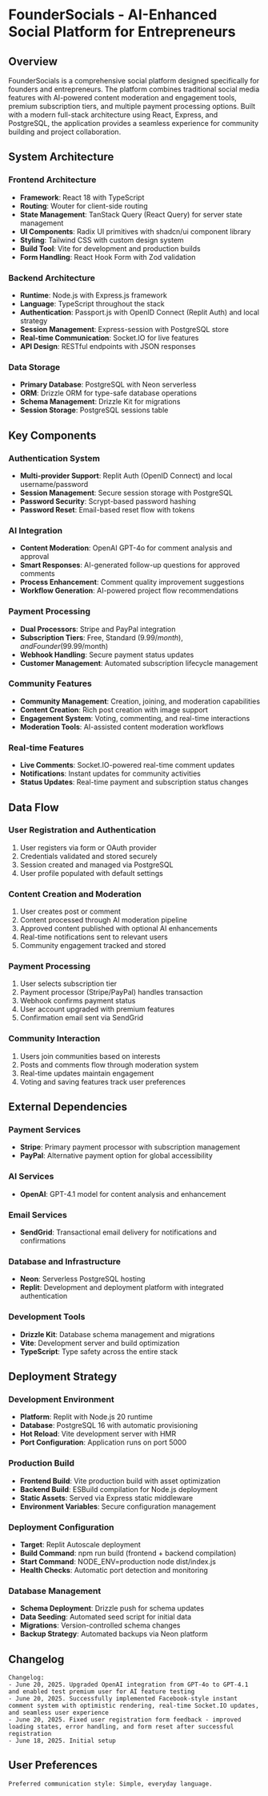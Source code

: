 # FounderSocials - AI-Enhanced Social Platform for Entrepreneurs

## Overview

FounderSocials is a comprehensive social platform designed specifically for founders and entrepreneurs. The platform combines traditional social media features with AI-powered content moderation and engagement tools, premium subscription tiers, and multiple payment processing options. Built with a modern full-stack architecture using React, Express, and PostgreSQL, the application provides a seamless experience for community building and project collaboration.

## System Architecture

### Frontend Architecture
- **Framework**: React 18 with TypeScript
- **Routing**: Wouter for client-side routing
- **State Management**: TanStack Query (React Query) for server state management
- **UI Components**: Radix UI primitives with shadcn/ui component library
- **Styling**: Tailwind CSS with custom design system
- **Build Tool**: Vite for development and production builds
- **Form Handling**: React Hook Form with Zod validation

### Backend Architecture
- **Runtime**: Node.js with Express.js framework
- **Language**: TypeScript throughout the stack
- **Authentication**: Passport.js with OpenID Connect (Replit Auth) and local strategy
- **Session Management**: Express-session with PostgreSQL store
- **Real-time Communication**: Socket.IO for live features
- **API Design**: RESTful endpoints with JSON responses

### Data Storage
- **Primary Database**: PostgreSQL with Neon serverless
- **ORM**: Drizzle ORM for type-safe database operations
- **Schema Management**: Drizzle Kit for migrations
- **Session Storage**: PostgreSQL sessions table

## Key Components

### Authentication System
- **Multi-provider Support**: Replit Auth (OpenID Connect) and local username/password
- **Session Management**: Secure session storage with PostgreSQL
- **Password Security**: Scrypt-based password hashing
- **Password Reset**: Email-based reset flow with tokens

### AI Integration
- **Content Moderation**: OpenAI GPT-4o for comment analysis and approval
- **Smart Responses**: AI-generated follow-up questions for approved comments
- **Process Enhancement**: Comment quality improvement suggestions
- **Workflow Generation**: AI-powered project flow recommendations

### Payment Processing
- **Dual Processors**: Stripe and PayPal integration
- **Subscription Tiers**: Free, Standard ($9.99/month), and Founder ($99.99/month)
- **Webhook Handling**: Secure payment status updates
- **Customer Management**: Automated subscription lifecycle management

### Community Features
- **Community Management**: Creation, joining, and moderation capabilities
- **Content Creation**: Rich post creation with image support
- **Engagement System**: Voting, commenting, and real-time interactions
- **Moderation Tools**: AI-assisted content moderation workflows

### Real-time Features
- **Live Comments**: Socket.IO-powered real-time comment updates
- **Notifications**: Instant updates for community activities
- **Status Updates**: Real-time payment and subscription status changes

## Data Flow

### User Registration and Authentication
1. User registers via form or OAuth provider
2. Credentials validated and stored securely
3. Session created and managed via PostgreSQL
4. User profile populated with default settings

### Content Creation and Moderation
1. User creates post or comment
2. Content processed through AI moderation pipeline
3. Approved content published with optional AI enhancements
4. Real-time notifications sent to relevant users
5. Community engagement tracked and stored

### Payment Processing
1. User selects subscription tier
2. Payment processor (Stripe/PayPal) handles transaction
3. Webhook confirms payment status
4. User account upgraded with premium features
5. Confirmation email sent via SendGrid

### Community Interaction
1. Users join communities based on interests
2. Posts and comments flow through moderation system
3. Real-time updates maintain engagement
4. Voting and saving features track user preferences

## External Dependencies

### Payment Services
- **Stripe**: Primary payment processor with subscription management
- **PayPal**: Alternative payment option for global accessibility

### AI Services
- **OpenAI**: GPT-4.1 model for content analysis and enhancement

### Email Services
- **SendGrid**: Transactional email delivery for notifications and confirmations

### Database and Infrastructure
- **Neon**: Serverless PostgreSQL hosting
- **Replit**: Development and deployment platform with integrated authentication

### Development Tools
- **Drizzle Kit**: Database schema management and migrations
- **Vite**: Development server and build optimization
- **TypeScript**: Type safety across the entire stack

## Deployment Strategy

### Development Environment
- **Platform**: Replit with Node.js 20 runtime
- **Database**: PostgreSQL 16 with automatic provisioning
- **Hot Reload**: Vite development server with HMR
- **Port Configuration**: Application runs on port 5000

### Production Build
- **Frontend Build**: Vite production build with asset optimization
- **Backend Build**: ESBuild compilation for Node.js deployment
- **Static Assets**: Served via Express static middleware
- **Environment Variables**: Secure configuration management

### Deployment Configuration
- **Target**: Replit Autoscale deployment
- **Build Command**: npm run build (frontend + backend compilation)
- **Start Command**: NODE_ENV=production node dist/index.js
- **Health Checks**: Automatic port detection and monitoring

### Database Management
- **Schema Deployment**: Drizzle push for schema updates
- **Data Seeding**: Automated seed script for initial data
- **Migrations**: Version-controlled schema changes
- **Backup Strategy**: Automated backups via Neon platform

## Changelog

```
Changelog:
- June 20, 2025. Upgraded OpenAI integration from GPT-4o to GPT-4.1 and enabled test premium user for AI feature testing
- June 20, 2025. Successfully implemented Facebook-style instant comment system with optimistic rendering, real-time Socket.IO updates, and seamless user experience
- June 20, 2025. Fixed user registration form feedback - improved loading states, error handling, and form reset after successful registration
- June 18, 2025. Initial setup
```

## User Preferences

```
Preferred communication style: Simple, everyday language.
```